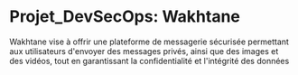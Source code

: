 # Projet_DevSecOps: Wakhtane

 Wakhtane vise à offrir une plateforme de messagerie sécurisée permettant aux utilisateurs d'envoyer des
 messages privés, ainsi que des images et des vidéos, tout en garantissant la confidentialité et l'intégrité des
 données

